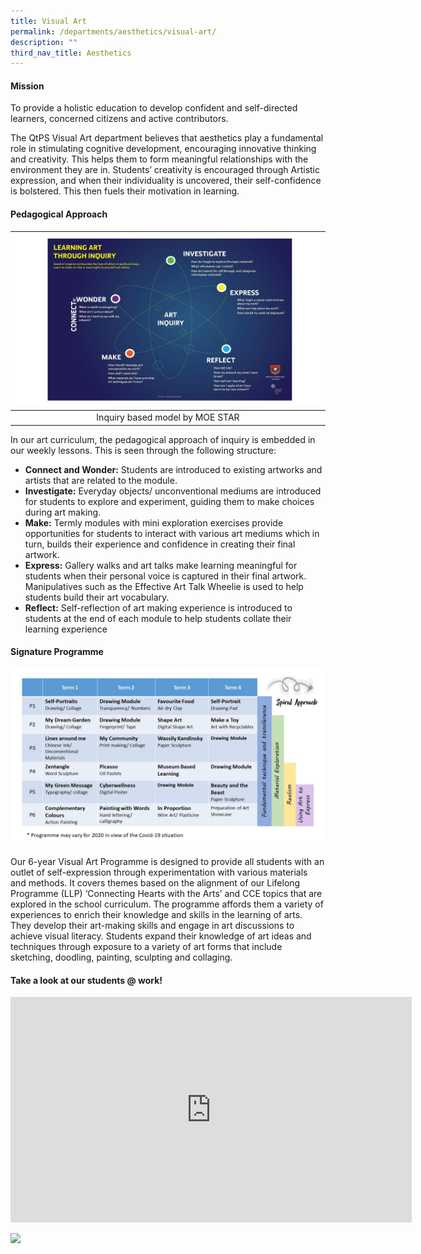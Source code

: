 ```yaml
---
title: Visual Art
permalink: /departments/aesthetics/visual-art/
description: ""
third_nav_title: Aesthetics
---
```

#### **Mission**
To provide a holistic education to develop confident and self-directed learners, concerned citizens and active contributors.

The QtPS Visual Art department believes that aesthetics play a fundamental role in stimulating cognitive development, encouraging innovative thinking and creativity. This helps them to form meaningful relationships with the environment they are in. Students’ creativity is encouraged through Artistic expression, and when their individuality is uncovered, their self-confidence is bolstered. This then fuels their motivation in learning.

#### **Pedagogical Approach**


| ![](/images/Inquiry%20Based%20Learning%20by%20MOE%20STAR.jpg) |
|:---:|
| Inquiry based model by MOE STAR |

In our art curriculum, the pedagogical approach of inquiry is embedded in our weekly lessons. This is seen through the following structure:

*   **Connect and Wonder:**&nbsp;Students are introduced to existing artworks and artists that are related to the module.
*   **Investigate:**&nbsp;Everyday objects/ unconventional mediums are introduced for students to explore and experiment, guiding them to make choices during art making.
*   **Make:**&nbsp;Termly modules with mini exploration exercises provide opportunities for students to interact with various art mediums which in turn, builds their experience and confidence in creating their final artwork.
*   **Express:**&nbsp;Gallery walks and art talks make learning meaningful for students when their personal voice is captured in their final artwork. Manipulatives such as the Effective Art Talk Wheelie is used to help students build their art vocabulary.
*   **Reflect:**&nbsp;Self-reflection of art making experience is introduced to students at the end of each module to help students collate their learning experience

#### **Signature Programme**

![](/images/signature%20programme%20visual%20art.jpg)

Our 6-year Visual Art Programme is designed to provide all students with an outlet of self-expression through experimentation with various materials and methods. It covers themes based on the alignment of our Lifelong Programme (LLP) ‘Connecting Hearts with the Arts’ and CCE topics that are explored in the school curriculum. The programme affords them a variety of experiences to enrich their knowledge and skills in the learning of arts. They develop their art-making skills and engage in art discussions to achieve visual literacy. Students expand their knowledge of art ideas and techniques through exposure to a variety of art forms that include sketching, doodling, painting, sculpting and collaging.

#### **Take a look at our students @ work!**

<iframe width="642" height="361" src="https://www.youtube.com/embed/Nhv5PznFY48" title="QtPS students@work" frameborder="0" allow="accelerometer; autoplay; clipboard-write; encrypted-media; gyroscope; picture-in-picture" allowfullscreen=""></iframe>

![](/images/visual%20art.gif)